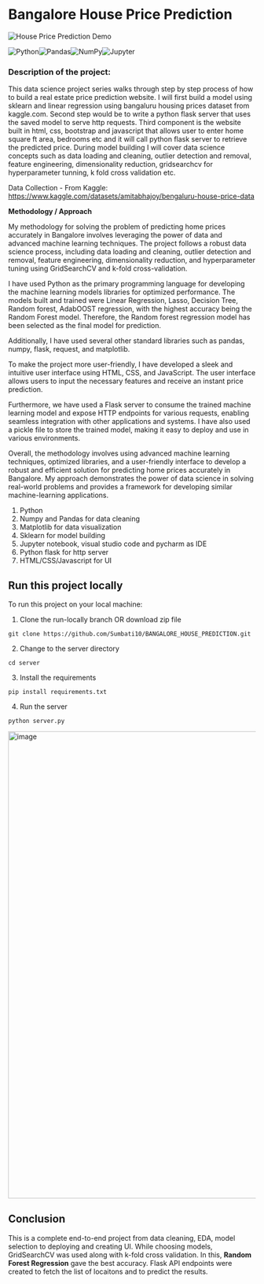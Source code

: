 # Bangalore House Price Prediction
![House Price Prediction Demo](https://github.com/Sumbati10/BANGALORE_HOUSE_PREDICTION/blob/main/DEMO/demo_Bengaluru.gif)

<img alt="Python" src="https://img.shields.io/badge/python-%2314354C.svg?style=for-the-badge&logo=python&logoColor=white"/><img alt="Pandas" src="https://img.shields.io/badge/pandas-%23150458.svg?style=for-the-badge&logo=pandas&logoColor=white" /><img alt="NumPy" src="https://img.shields.io/badge/numpy-%23013243.svg?style=for-the-badge&logo=numpy&logoColor=white" /><img alt="Jupyter" src="https://img.shields.io/badge/Jupyter-%23F37626.svg?style=for-the-badge&logo=Jupyter&logoColor=white" />

### Description of the project:
This data science project series walks through step by step process of how to build a real estate price prediction website.  I will first build a model using sklearn and linear regression using bangaluru housing prices dataset from kaggle.com. Second step would be to write a python flask server that uses the saved model to serve http requests.  Third component is the website built in html, css, bootstrap and javascript that allows user to enter home square ft area, bedrooms etc and it will call python flask server to retrieve the predicted price. During model building I will cover data science concepts such as data loading and cleaning, outlier detection and removal, feature engineering, dimensionality reduction, gridsearchcv for hyperparameter tunning, k fold cross validation etc.

Data Collection - From Kaggle: https://www.kaggle.com/datasets/amitabhajoy/bengaluru-house-price-data

**Methodology / Approach**

My methodology for solving the problem of predicting home prices accurately in Bangalore involves leveraging the power of data and advanced machine learning techniques. The project follows a robust data science process, including data loading and cleaning, outlier detection and removal, feature engineering, dimensionality reduction, and hyperparameter tuning using GridSearchCV and k-fold cross-validation.

I have used Python as the primary programming language for developing the machine learning models libraries for optimized performance. The models built and trained were Linear Regression, Lasso, Decision Tree, Random forest, AdabOOST regression,  with the highest accuracy being the Random Forest model. Therefore, the Random forest regression model has been selected as the final model for prediction.

Additionally, I have used several other standard libraries such as pandas, numpy, flask, request, and matplotlib.

To make the project more user-friendly, I have developed a sleek and intuitive user interface using HTML, CSS, and JavaScript. The user interface allows users to input the necessary features and receive an instant price prediction.

Furthermore, we have used a Flask server to consume the trained machine learning model and expose HTTP endpoints for various requests, enabling seamless integration with other applications and systems. I have also used a pickle file to store the trained model, making it easy to deploy and use in various environments.

Overall, the methodology involves using advanced machine learning techniques, optimized libraries, and a user-friendly interface to develop a robust and efficient solution for predicting home prices accurately in Bangalore. My approach demonstrates the power of data science in solving real-world problems and provides a framework for developing similar machine-learning applications.


1. Python
2. Numpy and Pandas for data cleaning
3. Matplotlib for data visualization
4. Sklearn for model building
5. Jupyter notebook, visual studio code and pycharm as IDE
6. Python flask for http server
7. HTML/CSS/Javascript for UI

## Run this project locally

To run this project on your local machine:
1. Clone the run-locally branch OR download zip file
```
git clone https://github.com/Sumbati10/BANGALORE_HOUSE_PREDICTION.git
```
2. Change to the server directory
```
cd server
```
3. Install the requirements
```
pip install requirements.txt
```
4. Run the server
```
python server.py
```
<img width="950" alt="image" src="https://github.com/Sumbati10/BANGALORE_HOUSE_PREDICTION/assets/105505214/a824791b-a4e8-4711-af37-71f07f668e6f">



## Conclusion

This is a complete end-to-end project from data cleaning, EDA, model selection to deploying and creating UI. While choosing models, GridSearchCV was used along with k-fold cross validation. In this, **Random Forest Regression** gave the best accuracy. Flask API endpoints were created to fetch the list of locaitons and to predict the results.
   

